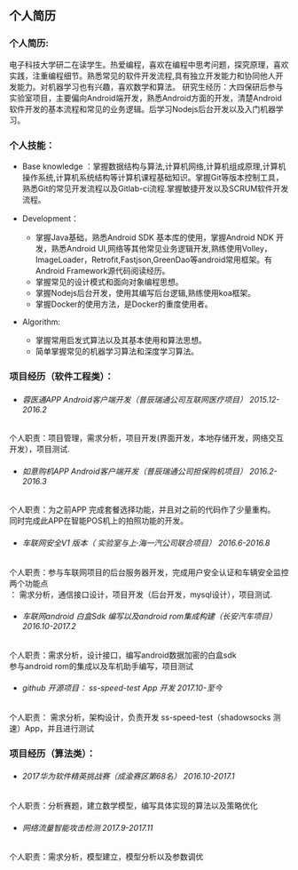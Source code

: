 ## 个人简历

###  个人简历:
 电子科技大学研二在读学生。热爱编程，喜欢在编程中思考问题，探究原理，喜欢实践，注重编程细节。熟悉常见的软件开发流程,具有独立开发能力和协同他人开发能力。对机器学习也有兴趣，喜欢数学和算法。
 研究生经历：大四保研后参与实验室项目，主要偏向Android端开发，熟悉Android方面的开发，清楚Android软件开发的基本流程和常见的业务逻辑。后学习Nodejs后台开发以及入门机器学习。

###  个人技能：
* Base knowledge ：掌握数据结构与算法,计算机网络,计算机组成原理,计算机操作系统,计算机系统结构等计算机课程基础知识。掌握Git等版本控制工具，熟悉Git的常见开发流程以及Gitlab-ci流程.掌握敏捷开发以及SCRUM软件开发流程。

* Development：
  *  掌握Java基础，熟悉Android SDK 基本库的使用，掌握Android NDK 开发，熟悉Android UI,网络等其他常见业务逻辑开发,熟练使用Volley，ImageLoader，Retrofit,Fastjson,GreenDao等android常用框架。有Android Framework源代码阅读经历。
  *  掌握常见的设计模式和面向对象编程思想。
  *  掌握Nodejs后台开发，使用其编写后台逻辑,熟练使用koa框架。
  *  掌握Docker的使用方法，是Docker的重度使用者。

 * Algorithm:
    * 掌握常用启发式算法以及其基本使用和算法思想。
    * 简单掌握常见的机器学习算法和深度学习算法。
    

### 项目经历（软件工程类）：

 * <h6>蓉医通APP Android客户端开发（普辰瑞通公司互联网医疗项目） 2015.12-2016.2</h6>
 个人职责：项目管理，需求分析，项目开发(界面开发，本地存储开发，网络交互开发），项目测试.


 * <h6>如意购机APP Android客户端开发（普辰瑞通公司担保购机项目） 2016.2-2016.3</h6>
 个人职责：为之前APP 完成套餐选择功能，并且对之前的代码作了少量重构。</br>同时完成此APP在智能POS机上的拍照功能的开发。


* <h6> 车联网安全V1 版本（ 实验室与上·海一汽公司联合项目）    2016.6-2016.8</h6>
 个人职责：参与车联网项目的后台服务器开发，完成用户安全认证和车辆安全监控两个功能点</br>：
 需求分析，通信接口设计，项目开发（后台开发，mysql设计），项目测试.

* <h6> 车联网android 白盒Sdk 编写以及android rom集成构建（长安汽车项目）   2016.10-2017.2</h6>
 个人职责：需求分析，设计接口，编写android数据加密的白盒sdk</br>
 参与android rom的集成以及车机助手编写，项目测试

* <h6> github 开源项目： ss-speed-test App 开发 2017.10-至今</h6>
 个人职责： 需求分析，架构设计，负责开发 ss-speed-test（shadowsocks 测速）App，并且进行测试 

### 项目经历（算法类）：

* <h6> 2017华为软件精英挑战赛（成渝赛区第68名）   2016.10-2017.1</h6>
 个人职责：分析赛题，建立数学模型，编写具体实现的算法以及策略优化

 * <h6> 网络流量智能攻击检测   2017.9-2017.11</h6>
 个人职责：需求分析，模型建立，模型分析以及参数调优

